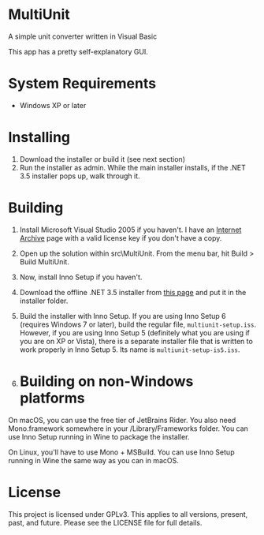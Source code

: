 # MultiUnit
 A simple unit converter written in Visual Basic

 This app has a pretty self-explanatory GUI.

# System Requirements
- Windows XP or later

# Installing
1. Download the installer or build it (see next section)
2. Run the installer as admin. While the main installer installs, if the .NET 3.5 installer pops up, walk through it.

# Building
1. Install Microsoft Visual Studio 2005 if you haven't. I have an [Internet Archive](https://archive.org/details/msdn-library-disk-2) page with a valid license key if you don't have a copy.
2. Open up the solution within src\MultiUnit. From the menu bar, hit Build > Build MultiUnit.
3. Now, install Inno Setup if you haven't.
4. Download the offline .NET 3.5 installer from [this page](https://dotnet.microsoft.com/en-us/download/dotnet-framework/net35-sp1) and put it in the installer folder.
5. Build the installer with Inno Setup. If you are using Inno Setup 6 (requires Windows 7 or later), build the regular file, `multiunit-setup.iss`. However, if you are using Inno Setup 5 (definitely what you are using if you are on XP or Vista), there is a separate installer file that is written to work properly in Inno Setup 5. Its name is `multiunit-setup-is5.iss`.

6. # Building on non-Windows platforms
On macOS, you can use the free tier of JetBrains Rider. You also need Mono.framework somewhere in your /Library/Frameworks folder. You can use Inno Setup running in Wine to package the installer.

On Linux, you'll have to use Mono + MSBuild. You can use Inno Setup running in Wine the same way as you can in macOS.

# License
This project is licensed under GPLv3. This applies to all versions, present, past, and future. Please see the LICENSE file for full details.
